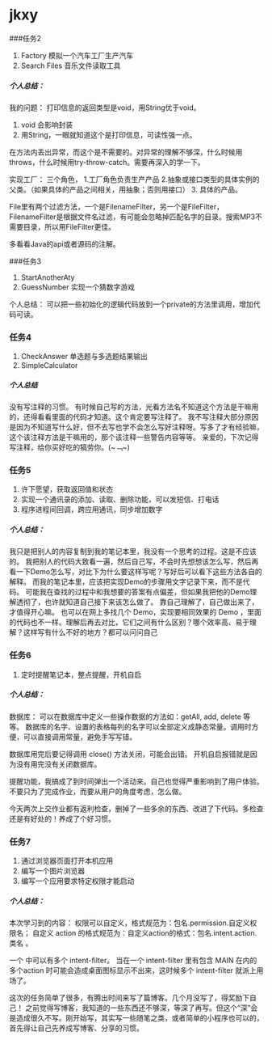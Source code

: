 # jkxy

###任务2
1. Factory 模拟一个汽车工厂生产汽车
2. Search Files 音乐文件读取工具

 

##### 个人总结：
  我的问题：
  打印信息的返回类型是void，用String优于void。
  1. void 会影响封装 
  2. 用String，一眼就知道这个是打印信息，可读性强一点。

  在方法内丢出异常，而这个是不需要的。对异常的理解不够深，什么时候用throws，什么时候用try-throw-catch。需要再深入的学一下。

  实现工厂：
  三个角色，
  1.工厂角色负责生产产品
  2.抽象或接口类型的具体实例的父类。（如果具体的产品之间相关，用抽象；否则用接口）
  3. 具体的产品。

  File里有两个过滤方法，一个是FilenameFilter，另一个是FileFilter，FilenameFilter是根据文件名过滤，有可能会忽略掉匹配名字的目录。搜索MP3不需要目录，所以用FileFilter更佳。

  多看看Java的api或者源码的注解。

###任务3
1. StartAnotherAty
2. GuessNumber 实现一个猜数字游戏

个人总结：
可以把一些初始化的逻辑代码放到一个private的方法里调用，增加代码可读。






### 任务4
1. CheckAnswer 单选题与多选题结果输出
2. SimpleCalculator

##### 个人总结
  没有写注释的习惯。
  有时候自己写的方法，光看方法名不知道这个方法是干嘛用的，还得看看里面的代码才知道。这个肯定要写注释了。
  我不写注释大部分原因是因为不知道写什么好，但不去写也学不会怎么写好注释呀。写多了才有经验嘛，这个该注释方法是干嘛用的，那个该注释一些警告内容等等。
  亲爱的，下次记得写注释，给你买好吃的犒劳你。(~﹁~) 





### 任务5
1. 许下愿望，获取返回值和状态
2. 实现一个通讯录的添加、读取、删除功能，可以发短信、打电话
3. 程序进程间回调，跨应用通讯，同步增加数字

##### 个人总结：
我只是把别人的内容复制到我的笔记本里，我没有一个思考的过程。这是不应该的。
我把别人的代码大致看一遍，然后自己写，不会时先想想该怎么写，然后再看一下Demo怎么写，对比下为什么要这样写呢？写好后可以看下这些方法各自的解释。
而我的笔记本里，应该把实现Demo的步骤用文字记录下来，而不是代码。
可能我在查找的过程中和我想要的答案有点偏差，但如果我把他的Demo理解透彻了，也许就知道自己接下来该怎么做了。
靠自己理解了，自己做出来了，才值得开心嘛。
也可以在网上多找几个 Demo，实现要相同效果的 Demo ，里面的代码也不一样。理解后再去对比，它们之间有什么区别？哪个效率高、易于理解？这样写有什么不好的地方？都可以问问自己




### 任务6
1. 定时提醒笔记本，整点提醒，开机自启

##### 个人总结：
数据库：
可以在数据库中定义一些操作数据的方法如：getAll, add, delete 等等。
数据库的名字、设置的表格每列的名字可以全部定义成静态常量。调用时方便，可以直接调用常量，避免手写写错。

数据库用完后要记得调用 close() 方法关闭，可能会出错。 开机自启报错就是因为没有用完没有关闭数据库。

提醒功能，我搞成了到时间弹出一个活动来。自己也觉得严重影响到了用户体验。不要只为了完成作业，而要从用户的角度考虑，怎么做。


今天两次上交作业都有返利检查，删掉了一些多余的东西、改进了下代码。多检查还是有好处的！养成了个好习惯。




### 任务7
1. 通过浏览器页面打开本机应用
2. 编写一个图片浏览器
3. 编写一个应用要求特定权限才能启动

##### 个人总结：
本次学习到的内容：
权限可以自定义，格式规范为：包名.permission.自定义权限名；
自定义 action 的格式规范为：自定义action的格式：包名.intent.action.类名 。

一个 <activity></activity> 中可以有多个 intent-filter。
当在一个 intent-filter 里有包含 MAIN 在内的多个action 时可能会造成桌面图标显示不出来，这时候多个 intent-filter 就派上用场了。

这次的任务简单了很多，有腾出时间来写了篇博客。几个月没写了，得奖励下自己！
之前觉得写博客，我知道的一些东西还不够深，等深了再写。但这个“深”会是造成很久不写。刚开始写，其实写一些随笔之类，或者简单的小程序也可以的，首先得让自己先养成写博客、分享的习惯。
